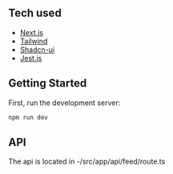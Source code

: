 ## Tech used

- [Next.js](https://nextjs.org/)
- [Tailwind](https://tailwindcss.com/)
- [Shadcn-ui](https://ui.shadcn.com/)
- [Jest.js](https://jestjs.io/)

## Getting Started

First, run the development server:

```bash
npm run dev
```

## API

The api is located in -/src/app/api/feed/route.ts
